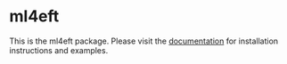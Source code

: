 # ml4eft

This is the ml4eft package. Please visit the
[documentation](https://lhcfitnikhef.github.io/ML4EFT/)
for installation instructions and examples.